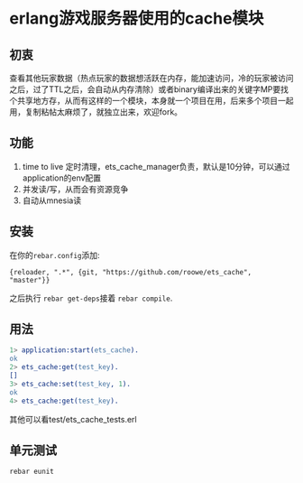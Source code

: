 erlang游戏服务器使用的cache模块
=====

初衷
--------
查看其他玩家数据（热点玩家的数据想活跃在内存，能加速访问，冷的玩家被访问之后，过了TTL之后，会自动从内存清除）或者binary编译出来的关键字MP要找个共享地方存，从而有这样的一个模块，本身就一个项目在用，后来多个项目一起用，复制粘帖太麻烦了，就独立出来，欢迎fork。

功能
--------
1. time to live 定时清理，ets_cache_manager负责，默认是10分钟，可以通过application的env配置
2. 并发读/写，从而会有资源竞争
3. 自动从mnesia读

安装
--------

在你的`rebar.config`添加:

    {reloader, ".*", {git, "https://github.com/roowe/ets_cache", "master"}}

之后执行 `rebar get-deps`接着 `rebar compile`.

用法
--------
```erlang
1> application:start(ets_cache).
ok
2> ets_cache:get(test_key).
[]
3> ets_cache:set(test_key, 1).
ok
4> ets_cache:get(test_key).
```

其他可以看test/ets_cache_tests.erl

单元测试
--------
`rebar eunit`
